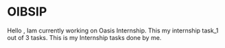 # OIBSIP
Hello , Iam currently working on Oasis Internship. This my internship task_1 out of 3 tasks. 
This is my Internship tasks done by me. 
